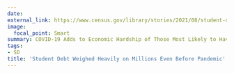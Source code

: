 ```yaml
---
date:
external_link: https://www.census.gov/library/stories/2021/08/student-debt-weighed-heavily-on-millions-even-before-pandemic.html
image:
  focal_point: Smart
summary: COVID-19 Adds to Economic Hardship of Those Most Likely to Have Student Loans
tags:
- SD
title: 'Student Debt Weighed Heavily on Millions Even Before Pandemic'
---
```

